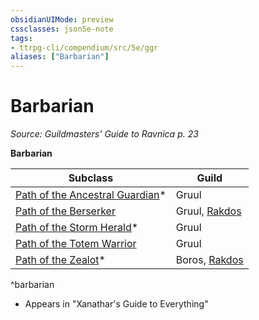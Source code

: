 ```yaml
---
obsidianUIMode: preview
cssclasses: json5e-note
tags:
- ttrpg-cli/compendium/src/5e/ggr
aliases: ["Barbarian"]
---
```

# Barbarian
*Source: Guildmasters' Guide to Ravnica p. 23* 

**Barbarian**

| Subclass | Guild |
|----------|-------|
| [Path of the Ancestral Guardian](3-Mechanics/CLI/classes/barbarian-path-of-the-ancestral-guardian-xge.md)* | Gruul |
| [Path of the Berserker](3-Mechanics/CLI/classes/barbarian-path-of-the-berserker.md) | Gruul, [Rakdos](3-Mechanics/CLI/bestiary/npc/rakdos-ggr.md) |
| [Path of the Storm Herald](3-Mechanics/CLI/classes/barbarian-path-of-the-storm-herald-xge.md)* | Gruul |
| [Path of the Totem Warrior](3-Mechanics/CLI/classes/barbarian-path-of-the-totem-warrior.md) | Gruul |
| [Path of the Zealot](3-Mechanics/CLI/classes/barbarian-path-of-the-zealot-xge.md)* | Boros, [Rakdos](3-Mechanics/CLI/bestiary/npc/rakdos-ggr.md) |
^barbarian

* Appears in "Xanathar's Guide to Everything"